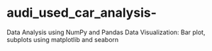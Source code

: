 # audi_used_car_analysis-
Data Analysis using NumPy and Pandas Data Visualization: Bar plot, subplots using matplotlib and seaborn 
